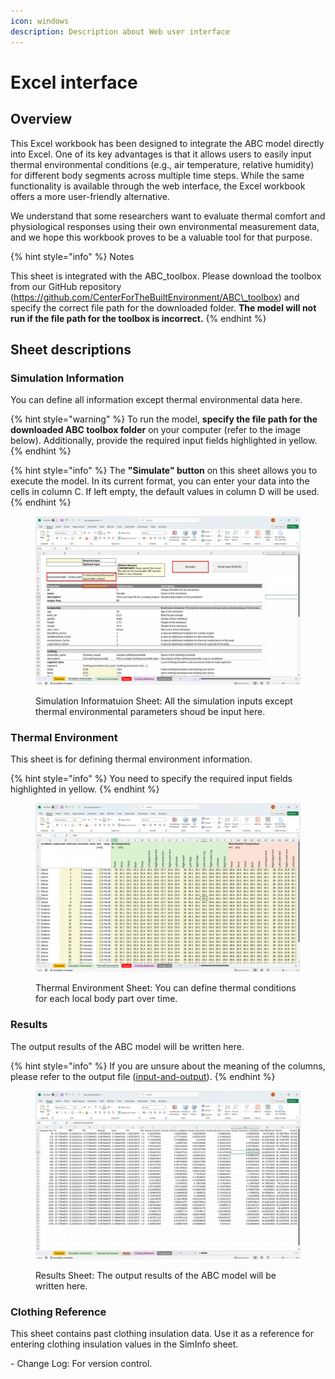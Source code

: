 ```yaml
---
icon: windows
description: Description about Web user interface
---
```


# Excel interface

## Overview

This Excel workbook has been designed to integrate the ABC model directly into Excel. One of its key advantages is that it allows users to easily input thermal environmental conditions (e.g., air temperature, relative humidity) for different body segments across multiple time steps. While the same functionality is available through the web interface, the Excel workbook offers a more user-friendly alternative.

We understand that some researchers want to evaluate thermal comfort and physiological responses using their own environmental measurement data, and we hope this workbook proves to be a valuable tool for that purpose.

{% hint style="info" %}
Notes

This sheet is integrated with the ABC\_toolbox. Please download the toolbox from our GitHub repository (https://github.com/CenterForTheBuiltEnvironment/ABC\_toolbox) and specify the correct file path for the downloaded folder. **The model will not run if the file path for the toolbox is incorrect.**
{% endhint %}

## Sheet descriptions

### Simulation Information

You can define all information except thermal environmental data here.&#x20;

{% hint style="warning" %}
To run the model, **specify the file path for the downloaded ABC toolbox folder** on your computer (refer to the image below). Additionally, provide the required input fields highlighted in yellow.
{% endhint %}

{% hint style="info" %}
The **"Simulate" button** on this sheet allows you to execute the model. In its current format, you can enter your data into the cells in column C. If left empty, the default values in column D will be used.
{% endhint %}

<figure><img src=".gitbook/assets/image.png" alt=""><figcaption><p>Simulation Informatuion Sheet: All the simulation inputs except thermal environmental parameters shoud be input here.</p></figcaption></figure>

### Thermal Environment

This sheet is for defining thermal environment information.

{% hint style="info" %}
You need to specify the required input fields highlighted in yellow.
{% endhint %}

<figure><img src=".gitbook/assets/image (79).png" alt=""><figcaption><p>Thermal Environment Sheet: You can define thermal conditions for each local body part over time.</p></figcaption></figure>

### Results

The output results of the ABC model will be written here.&#x20;

{% hint style="info" %}
If you are unsure about the meaning of the columns, please refer to the output file ([input-and-output](documentation/input-and-output/ "mention")).
{% endhint %}

<figure><img src=".gitbook/assets/image (80).png" alt=""><figcaption><p>Results Sheet: The output results of the ABC model will be written here.</p></figcaption></figure>

### Clothing Reference

This sheet contains past clothing insulation data. Use it as a reference for entering clothing insulation values in the SimInfo sheet.

\- Change Log: For version control.

